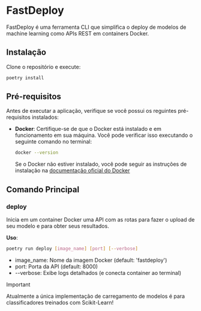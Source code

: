 # FastDeploy
FastDeploy é uma ferramenta CLI que simplifica o deploy de modelos de machine learning como APIs REST em containers Docker.

## Instalação
Clone o repositório e execute:
```bash
poetry install
```

## Pré-requisitos

Antes de executar a aplicação, verifique se você possui os reguintes pré-requisitos instalados:

- **Docker**: Certifique-se de que o Docker está instalado e em funcionamento em sua máquina. Você pode verificar isso executando o seguinte comando no terminal:

    ```bash
    docker --version
    ```

    Se o Docker não estiver instalado, você pode seguir as instruções de instalação na [documentação oficial do Docker](https://docs.docker.com/engine/install/)

## Comando Principal
 
### deploy

Inicia em um container Docker uma API com as rotas para fazer o upload de seu modelo e para obter seus resultados.

**Uso**:
```bash
poetry run deploy [image_name] [port] [--verbose]
```
- image_name: Nome da imagem Docker (default: 'fastdeploy')
- port: Porta da API (default: 8000)
- --verbose: Exibe logs detalhados (e conecta container ao terminal)

> [!IMPORTANT]  
> Atualmente a única implementação de carregamento de modelos é para classificadores treinados com Scikit-Learn!